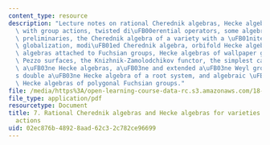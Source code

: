 ```yaml
---
content_type: resource
description: "Lecture notes on rational Cherednik algebras, Hecke algebras for varieties\
  \ with group actions, twisted di\uFB00erential operators, some algebraic geometry\
  \ preliminaries, the Cherednik algebra of a variety with a \uFB01nite group action,\
  \ globalization, modi\uFB01ed Cherednik algebra, orbifold Hecke algebras, Hecke\
  \ algebras attached to Fuchsian groups, Hecke algebras of wallpaper groups and del\
  \ Pezzo surfaces, the Knizhnik-Zamolodchikov functor, the simplest case of double\
  \ a\uFB03ne Hecke algebras, a\uFB03ne and extended a\uFB03ne Weyl groups, Cherednik\u2019\
  s double a\uFB03ne Hecke algebra of a root system, and algebraic \uFB02atness of\
  \ Hecke algebras of polygonal Fuchsian groups."
file: /media/https%3A/open-learning-course-data-rc.s3.amazonaws.com/18-735-double-affine-hecke-algebras-in-representation-theory-combinatorics-geometry-and-mathematical-physics-fall-2009/02ec876b48928aad62c32c782ce96699_MIT18_735F09_ch07.pdf
file_type: application/pdf
resourcetype: Document
title: 7. Rational Cherednik algebras and Hecke algebras for varieties with group
  actions
uid: 02ec876b-4892-8aad-62c3-2c782ce96699
---
```

